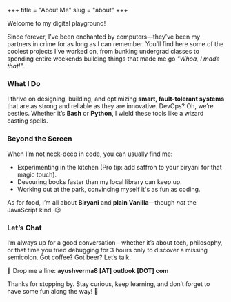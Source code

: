 +++
title = "About Me"
slug = "about"
+++

Welcome to my digital playground!

Since forever, I’ve been enchanted by computers—they’ve been my partners in crime for as long as I can remember. You’ll find here some of the coolest projects I’ve worked on, from bunking undergrad classes to spending entire weekends building things that made me go _"Whoa, I made that!"_.

### What I Do

I thrive on designing, building, and optimizing **smart, fault-tolerant systems** that are as strong and reliable as they are innovative. DevOps? Oh, we’re besties. Whether it’s **Bash** or **Python**, I wield these tools like a wizard casting spells.

### Beyond the Screen

When I’m not neck-deep in code, you can usually find me:

- Experimenting in the kitchen (Pro tip: add saffron to your biryani for that magic touch).
- Devouring books faster than my local library can keep up.
- Working out at the park, convincing myself it's as fun as coding.

As for food, I’m all about **Biryani** and **plain Vanilla**—though _not_ the JavaScript kind. 😉

### Let’s Chat

I’m always up for a good conversation—whether it’s about tech, philosophy, or that time you tried debugging for 3 hours only to discover a missing semicolon. Got coffee? Got beer? Let’s talk.

📧 Drop me a line: **ayushverma8 [AT] outlook [DOT] com**

Thanks for stopping by. Stay curious, keep learning, and don’t forget to have some fun along the way! 🚀
